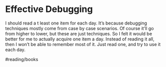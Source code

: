 # Effective Debugging
I should read a t least one item for each day. It’s because debugging techniques mostly come from case by case scenarios. Of course it’ll go from higher to lower, but these are just techniques. So I felt it would be better for me to actually acquire one item a day. Instead of reading it all, then I won’t be able to remember most of it. Just read one, and try to use it each day. 

#reading/books